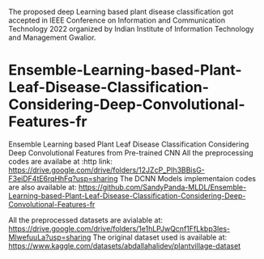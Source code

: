  The proposed deep Learning based plant disease classification got accepted in IEEE Conference on Information and Communication Technology 2022 organized by Indian Institute of Information Technology and Management Gwalior. 




# Ensemble-Learning-based-Plant-Leaf-Disease-Classification-Considering-Deep-Convolutional-Features-fr
Ensemble Learning based Plant Leaf Disease Classification Considering Deep Convolutional Features from Pre-trained CNN
All the preprocessing codes are availabe at :http link: https://drive.google.com/drive/folders/12JZcP_PIh3BBisG-F3eiDF4tE6rqHhFq?usp=sharing
The DCNN Models implementaion codes are also available at: https://github.com/SandyPanda-MLDL/Ensemble-Learning-based-Plant-Leaf-Disease-Classification-Considering-Deep-Convolutional-Features-fr

All the preprocessed datasets are avialable at: https://drive.google.com/drive/folders/1e1hLPJwQcnf1FfLkbp3les-MlwefuuLa?usp=sharing
The original dataset used is available at: https://www.kaggle.com/datasets/abdallahalidev/plantvillage-dataset
